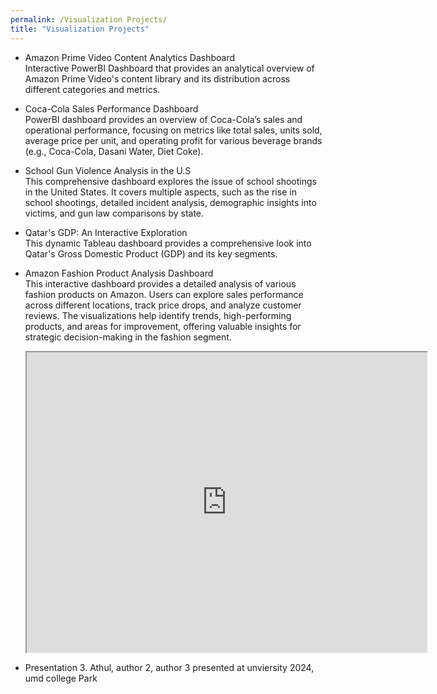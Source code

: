 ```yaml
---
permalink: /Visualization Projects/
title: "Visualization Projects"
---
```


- Amazon Prime Video Content Analytics Dashboard  
  Interactive PowerBI Dashboard that provides an analytical overview of Amazon Prime Video's content library and its distribution across different categories and metrics.  
- Coca-Cola Sales Performance Dashboard  
  PowerBI dashboard provides an overview of Coca-Cola’s sales and operational performance, focusing on metrics like total sales, units sold, average price per unit, and operating profit for various beverage brands (e.g., Coca-Cola, Dasani Water, Diet Coke).  
- School Gun Violence Analysis in the U.S   
  This comprehensive dashboard explores the issue of school shootings in the United States. It covers multiple aspects, such as the rise in school shootings, detailed incident analysis, demographic insights into victims, and gun law comparisons by state.  
- Qatar's GDP: An Interactive Exploration  
  This dynamic Tableau dashboard provides a comprehensive look into Qatar's Gross Domestic Product (GDP) and its key segments.  
- Amazon Fashion Product Analysis Dashboard  
  This interactive dashboard provides a detailed analysis of various fashion products on Amazon. Users can explore sales performance across different locations, track price drops, and analyze customer reviews. The visualizations help identify trends, high-performing products, and areas for improvement, offering valuable insights for strategic decision-making in the fashion segment.
  

  
  <iframe src="https://drive.google.com/file/d/1wgnqP2Nr4SraUDpo8DfY_K-oiKCUOS9F/preview" width="640" height="480" allow="autoplay"></iframe>
- Presentation 3. Athul, author 2, author 3 presented at unviersity 2024, umd college Park
